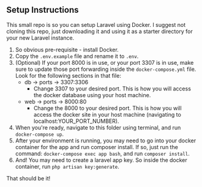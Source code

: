 ## Setup Instructions

This small repo is so you can setup Laravel using Docker. I suggest not cloning this repo, just downloading it and using it as a starter directory for your new Laravel instance. 

1. So obvious pre-requisite - install Docker.
2. Copy the `.env.example` file and rename it to `.env`.
3. (Optional) If your port 8000 is in use, or your port 3307 is in use, make sure to update those port forwarding
inside the `docker-compose.yml` file. Look for the following sections in that file:
    * db -> ports -> 3307:3306
        * Change 3307 to your desired port. This is how you will access the docker database using your host machine.
    * web -> ports -> 8000:80
        * Change the 8000 to your desired port. This is how you will access the docker site in your host machine (navigating to localhost:YOUR_PORT_NUMBER).
4. When you're ready, navigate to this folder using terminal, and run `docker-compose up`. 
5. After your environment is running, you may need to go into your docker container for the app and run composer install. If so, just run the command: `docker-compose exec app bash`, and run `composer install`.
6. And! You may need to create a laravel app key. So inside the docker container, run `php artisan key:generate`.

That should be it!